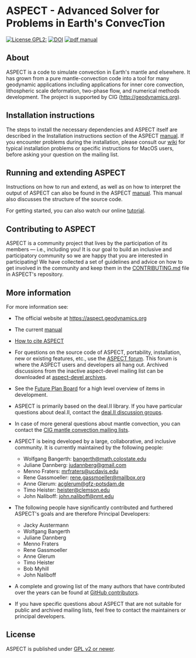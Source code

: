 ASPECT - Advanced Solver for Problems in Earth's ConvecTion
===========================================================
[![License GPL2:](https://img.shields.io/cran/l/devtools.svg)](https://github.com/geodynamics/aspect/blob/master/LICENSE)
[![DOI](https://zenodo.org/badge/DOI/10.5281/zenodo.3924604.svg)](https://doi.org/10.5281/zenodo.3924604)
[![pdf manual](https://img.shields.io/badge/get-PDF-green.svg)](https://doi.org/10.6084/m9.figshare.4865333)

About
-----

ASPECT is a code to simulate convection in Earth's mantle and elsewhere.
It has grown from a pure mantle-convection code into a tool for many
geodynamic applications including applications for inner core convection,
lithospheric scale deformation, two-phase flow, and numerical methods development.
The project is supported by CIG (http://geodynamics.org).



Installation instructions
-------------------------

The steps to install the necessary dependencies and ASPECT itself are described
in the Installation instructions section of the ASPECT
[manual](http://www.math.clemson.edu/~heister/manual.pdf). If you encounter
problems during the installation, please consult our
[wiki](https://github.com/geodynamics/aspect/wiki) for typical installation
problems or specific instructions for MacOS users, before asking your question
on the mailing list.



Running and extending ASPECT
----------------------------

Instructions on how to run and extend, as well as on how to interpret the
output of ASPECT can also be found in the ASPECT
[manual](http://www.math.clemson.edu/~heister/manual.pdf). This manual also
discusses the structure of the source code.

For getting started, you can also watch our online
[tutorial](https://geodynamics.org/cig/events/calendar/2016-cig-all-hands-meeting/aspect-tutorial/tutorial/).



Contributing to ASPECT
----------------------

ASPECT is a community project that lives by the participation of its
members — i.e., including you! It is our goal to build an inclusive
and participatory community so we are happy that you are interested in
participating! We have collected a set of guidelines and advice on how
to get involved in the community and keep them in the
[CONTRIBUTING.md](CONTRIBUTING.md)
file in ASPECT's repository.



More information
----------------

For more information see:
 - The official website at https://aspect.geodynamics.org
 - The current [manual](http://www.math.clemson.edu/~heister/manual.pdf)
 - [How to cite ASPECT](https://aspect.geodynamics.org/cite.html)
 - For questions on the source code of ASPECT, portability, installation, new or existing features, etc., use the [ASPECT forum](https://community.geodynamics.org/c/aspect). This forum is where the ASPECT users and developers all hang out. Archived discussions from the inactive aspect-devel mailing list can be downloaded at [aspect-devel archives](http://lists.geodynamics.org/pipermail/aspect-devel).
 - See the [Future Plan Board](https://github.com/geodynamics/aspect/projects/2) for a high level overview of items in development.
 - ASPECT is primarily based on the deal.II library. If you have particular questions about deal.II, contact the [deal.II discussion groups](https://www.dealii.org/mail.html).
 - In case of more general questions about mantle convection, you can contact the [CIG mantle convection mailing lists](http://lists.geodynamics.org/cgi-bin/mailman/listinfo/cig-MC).
 - ASPECT is being developed by a large, collaborative, and inclusive community. It is currently maintained by the following people:
     - Wolfgang Bangerth: bangerth@math.colostate.edu
     - Juliane Dannberg: judannberg@gmail.com
     - Menno Fraters: mrfraters@ucdavis.edu
     - Rene Gassmoeller: rene.gassmoeller@mailbox.org
     - Anne Glerum: acglerum@gfz-potsdam.de
     - Timo Heister: heister@clemson.edu
     - John Naliboff: john.naliboff@nmt.edu

 - The following people have significantly contributed and furthered ASPECT's goals and are therefore Principal Developers:

   - Jacky Austermann
   - Wolfgang Bangerth
   - Juliane Dannberg
   - Menno Fraters
   - Rene Gassmoeller
   - Anne Glerum
   - Timo Heister
   - Bob Myhill
   - John Naliboff

 - A complete and growing list of the many authors that have contributed over the years can be found at [GitHub contributors](https://github.com/geodynamics/aspect/graphs/contributors).
 - If you have specific questions about ASPECT that are not suitable for public and archived mailing lists, feel free to contact the maintainers or principal developers.



License
-------

ASPECT is published under [GPL v2 or newer](LICENSE).
